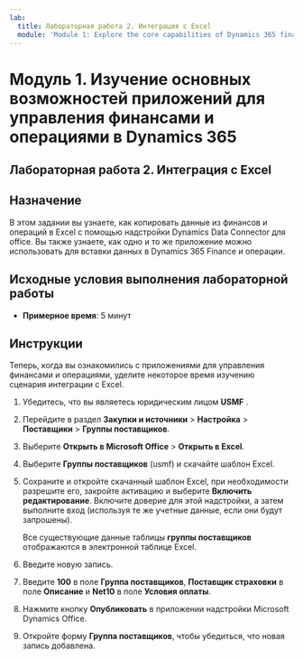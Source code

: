 ```yaml
---
lab:
  title: Лабораторная работа 2. Интеграция с Excel
  module: 'Module 1: Explore the core capabilities of Dynamics 365 finance and operations apps'
---
```


# Модуль 1. Изучение основных возможностей приложений для управления финансами и операциями в Dynamics 365

## Лабораторная работа 2. Интеграция с Excel

## Назначение

В этом задании вы узнаете, как копировать данные из финансов и операций в Excel с помощью надстройки Dynamics Data Connector для office. Вы также узнаете, как одно и то же приложение можно использовать для вставки данных в Dynamics 365 Finance и операции. 

## Исходные условия выполнения лабораторной работы

   - **Примерное время**: 5 минут

## Инструкции

Теперь, когда вы ознакомились с приложениями для управления финансами и операциями, уделите некоторое время изучению сценария интеграции с Excel.

1.  Убедитесь, что вы являетесь юридическим лицом **USMF** .

2.  Перейдите в раздел **Закупки и источники** > **Настройка** > **Поставщики** > **Группы поставщиков**.

3.  Выберите **Открыть в Microsoft Office** > **Открыть в Excel**.

4.  Выберите **Группы поставщиков** (usmf) и скачайте шаблон Excel.

5.  Сохраните и откройте скачанный шаблон Excel, при необходимости разрешите его, закройте активацию и выберите **Включить редактирование**. Включите доверие для этой надстройки, а затем выполните вход (используя те же учетные данные, если они будут запрошены).

    Все существующие данные таблицы **группы поставщиков** отображаются в электронной таблице Excel.

6.  Введите новую запись.

7.  Введите **100** в поле **Группа поставщиков**, **Поставщик страховки** в поле **Описание** и **Net10** в поле **Условия оплаты**.

8.  Нажмите кнопку **Опубликовать** в приложении надстройки Microsoft Dynamics Office.

9.  Откройте форму **Группа поставщиков**, чтобы убедиться, что новая запись добавлена.

